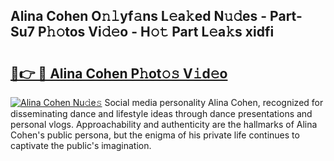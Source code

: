 ## Alina Cohen O𝚗𝚕yf𝚊ns L𝚎a𝚔ed N𝚞𝚍es - Part-Su7 P𝚑𝚘tos Vi𝚍𝚎o - H𝚘𝚝 Part L𝚎a𝚔s xidfi

# <h2><a href="http://kf3djq4.oniu.top/?m=Alina+Cohen">🔗👉 🔴 Alina Cohen P𝚑ot𝚘𝚜 V𝚒d𝚎o</a></h2>

[![Alina Cohen Nu𝚍e𝚜](https://i.imgur.com/0qMVB7G.gif)](http://kf3djq4.oniu.top/?m=Alina+Cohen)
Social media personality Alina Cohen, recognized for disseminating dance and lifestyle ideas through dance presentations and personal vlogs. Approachability and authenticity are the hallmarks of Alina Cohen's public persona, but the enigma of his private life continues to captivate the public's imagination.  
